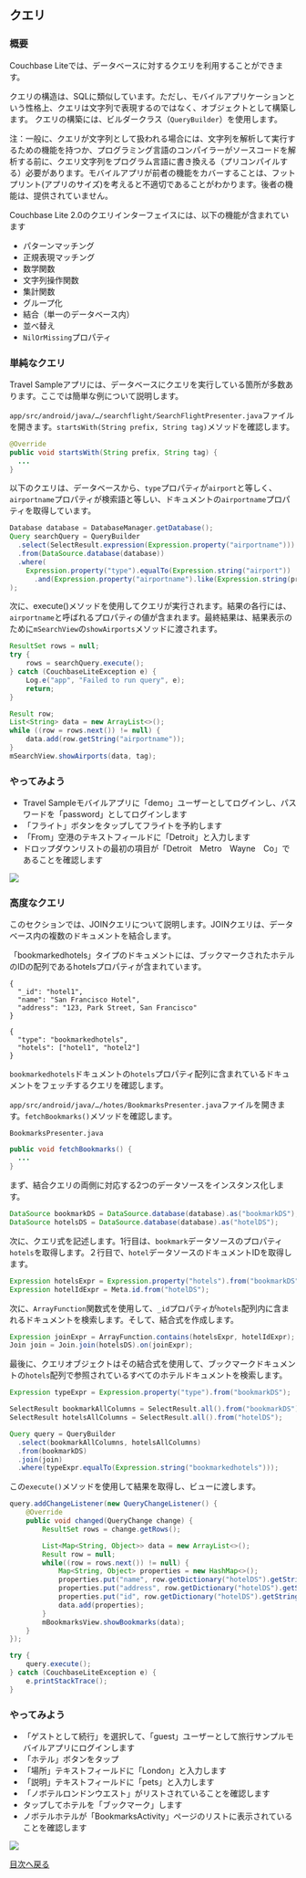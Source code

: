 ## クエリ
### 概要
Couchbase Liteでは、データベースに対するクエリを利用することができます。

クエリの構造は、SQLに類似しています。ただし、モバイルアプリケーションという性格上、クエリは文字列で表現するのではなく、オブジェクトとして構築します。
クエリの構築には、ビルダークラス（`QueryBuilder`）を使用します。

注：一般に、クエリが文字列として扱われる場合には、文字列を解析して実行するための機能を持つか、プログラミング言語のコンパイラーがソースコードを解析する前に、クエリ文字列をプログラム言語に書き換える（プリコンパイルする）必要があります。モバイルアプリが前者の機能をカバーすることは、フットプリント(アプリのサイズ)を考えると不適切であることがわかります。後者の機能は、提供されていません。

Couchbase Lite 2.0のクエリインターフェイスには、以下の機能が含まれています

- パターンマッチング
- 正規表現マッチング
- 数学関数
- 文字列操作関数
- 集計関数
- グループ化
- 結合（単一のデータベース内）
- 並べ替え
- `NilOrMissing`プロパティ

### 単純なクエリ
Travel Sampleアプリには、データベースにクエリを実行している箇所が多数あります。ここでは簡単な例について説明します。

`app/src/android/java/…/searchflight/SearchFlightPresenter.java`ファイルを開きます。`startsWith(String prefix, String tag)`メソッドを確認します。

```java
@Override
public void startsWith(String prefix, String tag) {
  ...
}
```

以下のクエリは、データベースから、`type`プロパティが`airport`と等しく、`airportname`プロパティが検索語と等しい、ドキュメントの`airportname`プロパティを取得しています。

```java
Database database = DatabaseManager.getDatabase();
Query searchQuery = QueryBuilder
  .select(SelectResult.expression(Expression.property("airportname")))
  .from(DataSource.database(database))
  .where(
    Expression.property("type").equalTo(Expression.string("airport"))
      .and(Expression.property("airportname").like(Expression.string(prefix + "%")))
);
```

次に、execute()メソッドを使用してクエリが実行されます。結果の各行には、`airportname`と呼ばれるプロパティの値が含まれます。最終結果は、結果表示のために`mSearchView`の`showAirports`メソッドに渡されます。

```java
ResultSet rows = null;
try {
    rows = searchQuery.execute();
} catch (CouchbaseLiteException e) {
    Log.e("app", "Failed to run query", e);
    return;
}

Result row;
List<String> data = new ArrayList<>();
while ((row = rows.next()) != null) {
    data.add(row.getString("airportname"));
}
mSearchView.showAirports(data, tag);
```
  
### やってみよう
- Travel Sampleモバイルアプリに「demo」ユーザーとしてログインし、パスワードを「password」としてログインします
- 「フライト」ボタンをタップしてフライトを予約します
- 「From」空港のテキストフィールドに「Detroit」と入力します
- ドロップダウンリストの最初の項目が「Detroit　Metro　Wayne　Co」であることを確認します

![](https://cl.ly/0b3q2T2t1R1J/android-simple-query.gif)

### 高度なクエリ
  
このセクションでは、JOINクエリについて説明します。JOINクエリは、データベース内の複数のドキュメントを結合します。

「bookmarkedhotels」タイプのドキュメントには、ブックマークされたホテルのIDの配列であるhotelsプロパティが含まれています。

```
{
  "_id": "hotel1",
  "name": "San Francisco Hotel",
  "address": "123, Park Street, San Francisco"
}

{
  "type": "bookmarkedhotels",
  "hotels": ["hotel1", "hotel2"]
}
```

`bookmarkedhotels`ドキュメントの`hotels`プロパティ配列に含まれているドキュメントをフェッチするクエリを確認します。

`app/src/android/java/…/hotes/BookmarksPresenter.java`ファイルを開きます。`fetchBookmarks()`メソッドを確認します。

`BookmarksPresenter.java`

```java
public void fetchBookmarks() {
  ...
}
```

まず、結合クエリの両側に対応する2つのデータソースをインスタンス化します。

```java
DataSource bookmarkDS = DataSource.database(database).as("bookmarkDS");
DataSource hotelsDS = DataSource.database(database).as("hotelDS");
```

次に、クエリ式を記述します。1行目は、`bookmark`データソースのプロパティ`hotels`を取得します。２行目で、`hotel`データソースのドキュメントIDを取得します。

```java
Expression hotelsExpr = Expression.property("hotels").from("bookmarkDS");
Expression hotelIdExpr = Meta.id.from("hotelDS");
```

次に、`ArrayFunction`関数式を使用して、`_id`プロパティが`hotels`配列内に含まれるドキュメントを検索します。そして、結合式を作成します。

```java
Expression joinExpr = ArrayFunction.contains(hotelsExpr, hotelIdExpr);
Join join = Join.join(hotelsDS).on(joinExpr);
```

最後に、クエリオブジェクトはその結合式を使用して、ブックマークドキュメントの`hotels`配列で参照されているすべてのホテルドキュメントを検索します。

```java
Expression typeExpr = Expression.property("type").from("bookmarkDS");

SelectResult bookmarkAllColumns = SelectResult.all().from("bookmarkDS");
SelectResult hotelsAllColumns = SelectResult.all().from("hotelDS");

Query query = QueryBuilder
  .select(bookmarkAllColumns, hotelsAllColumns)
  .from(bookmarkDS)
  .join(join)
  .where(typeExpr.equalTo(Expression.string("bookmarkedhotels")));
```

この`execute()`メソッドを使用して結果を取得し、ビューに渡します。

```java
query.addChangeListener(new QueryChangeListener() {
    @Override
    public void changed(QueryChange change) {
        ResultSet rows = change.getRows();

        List<Map<String, Object>> data = new ArrayList<>();
        Result row = null;
        while((row = rows.next()) != null) {
            Map<String, Object> properties = new HashMap<>();
            properties.put("name", row.getDictionary("hotelDS").getString("name"));
            properties.put("address", row.getDictionary("hotelDS").getString("address"));
            properties.put("id", row.getDictionary("hotelDS").getString("id"));
            data.add(properties);
        }
        mBookmarksView.showBookmarks(data);
    }
});

try {
    query.execute();
} catch (CouchbaseLiteException e) {
    e.printStackTrace();
}
```

### やってみよう

- 「ゲストとして続行」を選択して、「guest」ユーザーとして旅行サンプルモバイルアプリにログインします
- 「ホテル」ボタンをタップ
- 「場所」テキストフィールドに「London」と入力します
- 「説明」テキストフィールドに「pets」と入力します
- 「ノボテルロンドンウエスト」がリストされていることを確認します
- タップしてホテルを「ブックマーク」します
- ノボテルホテルが「BookmarksActivity」ページのリストに表示されていることを確認します

![](https://cl.ly/3r243s1K2600/android-advanced-query.gif)

[目次へ戻る](./README.md)

